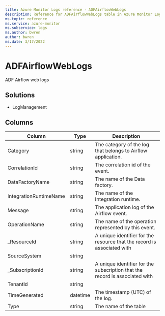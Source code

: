 ```yaml
---
title: Azure Monitor Logs reference - ADFAirflowWebLogs
description: Reference for ADFAirflowWebLogs table in Azure Monitor Logs.
ms.topic: reference
ms.service: azure-monitor
ms.subservice: logs
ms.author: bwren
author: bwren
ms.date: 3/17/2022
---
```


# ADFAirflowWebLogs

 ADF Airflow web logs

## Solutions

- LogManagement




## Columns

| Column | Type | Description |
| --- | --- | --- |
| Category | string | The category of the log that belongs to Airflow application. |
| CorrelationId | string | The correlation id of the event. |
| DataFactoryName | string | The name of the Data factory. |
| IntegrationRuntimeName | string | The name of the Integration runtime. |
| Message | string | The application log of the Airflow event. |
| OperationName | string | The name of the operation represented by this event. |
| _ResourceId | string | A unique identifier for the resource that the record is associated with |
| SourceSystem | string |  |
| _SubscriptionId | string | A unique identifier for the subscription that the record is associated with |
| TenantId | string |  |
| TimeGenerated | datetime | The timestamp (UTC) of the log. |
| Type | string | The name of the table |

